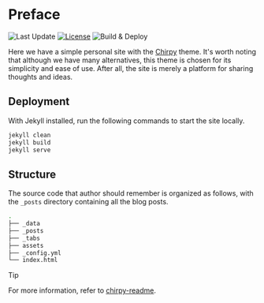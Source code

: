 # Preface

![Last Update](https://img.shields.io/github/last-commit/VeriTas-arch/veritas-arch.github.io?display_timestamp=author&style=flat-square&logo=git&label=last%20update&labelColor=2e2e2e&color=fc6d26)
[![License](https://img.shields.io/badge/license-CC%20BY--NC--SA%204.0-b74beb?style=flat-square&logo=creativecommons&labelColor=2e2e2e)](https://creativecommons.org/licenses/by-nc-sa/4.0/)
![Build & Deploy](https://img.shields.io/github/actions/workflow/status/VeriTas-arch/veritas-arch.github.io/jekyll.yml?style=flat-square&logo=githubactions&label=build%20and%20deploy&labelColor=2e2e2e&color=0366d6)

Here we have a simple personal site with the [Chirpy][chirpy] theme. It's worth noting that although we have many alternatives, this theme is chosen for its simplicity and ease of use. After all, the site is merely a platform for sharing thoughts and ideas.

## Deployment

With Jekyll installed, run the following commands to start the site locally.

```bash
jekyll clean
jekyll build
jekyll serve
```

[chirpy]: https://github.com/cotes2020/jekyll-theme-chirpy/

## Structure

The source code that author should remember is organized as follows, with the `_posts` directory containing all the blog posts.

```bash
.
├── _data
├── _posts
├── _tabs
├── assets
├── _config.yml
└── index.html
```

> [!TIP]
> For more information, refer to [chirpy-readme](/chirpy-readme.md).
